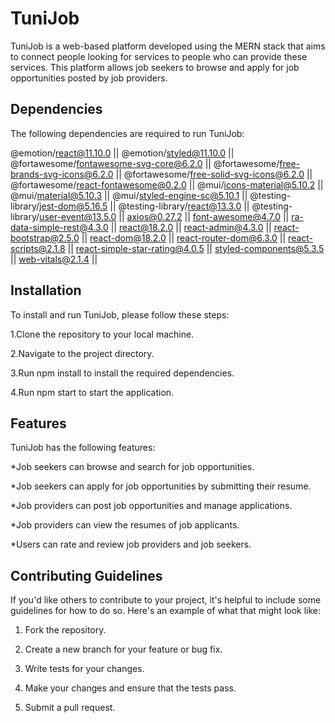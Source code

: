 # TuniJob
TuniJob is a web-based platform developed using the MERN stack that aims to connect people looking for services to people who can provide these services. This platform allows job seekers to browse and apply for job opportunities posted by job providers.

## Dependencies
The following dependencies are required to run TuniJob:

@emotion/react@11.10.0 ||
@emotion/styled@11.10.0 ||
@fortawesome/fontawesome-svg-core@6.2.0 ||
@fortawesome/free-brands-svg-icons@6.2.0 ||
@fortawesome/free-solid-svg-icons@6.2.0 ||
@fortawesome/react-fontawesome@0.2.0 ||
@mui/icons-material@5.10.2 ||
@mui/material@5.10.3 ||
@mui/styled-engine-sc@5.10.1 ||
@testing-library/jest-dom@5.16.5 ||
@testing-library/react@13.3.0 ||
@testing-library/user-event@13.5.0 ||
axios@0.27.2 ||
font-awesome@4.7.0 ||
ra-data-simple-rest@4.3.0 ||
react@18.2.0 ||
react-admin@4.3.0 ||
react-bootstrap@2.5.0 ||
react-dom@18.2.0 ||
react-router-dom@6.3.0 ||
react-scripts@2.1.8 ||
react-simple-star-rating@4.0.5 ||
styled-components@5.3.5 ||
web-vitals@2.1.4 ||
## Installation
To install and run TuniJob, please follow these steps:

1.Clone the repository to your local machine.

2.Navigate to the project directory.

3.Run npm install to install the required dependencies.

4.Run npm start to start the application.

## Features
TuniJob has the following features:

*Job seekers can browse and search for job opportunities.

*Job seekers can apply for job opportunities by submitting their resume.

*Job providers can post job opportunities and manage applications.

*Job providers can view the resumes of job applicants.

*Users can rate and review job providers and job seekers.

## Contributing Guidelines
If you'd like others to contribute to your project, it's helpful to include some guidelines for how to do so. Here's an example of what that might look like:
1. Fork the repository.

2. Create a new branch for your feature or bug fix.

3. Write tests for your changes.

4. Make your changes and ensure that the tests pass.

5. Submit a pull request.
